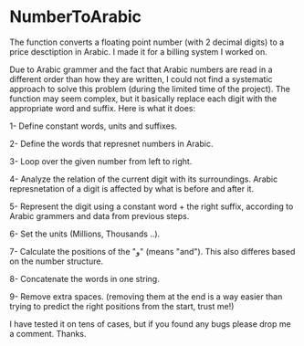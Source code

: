 # NumberToArabic
The function converts a floating point number (with 2 decimal digits) to a price desctiption in Arabic. I made it for a billing system I worked on.

Due to Arabic grammer and the fact that Arabic numbers are read in a different order than how they are written, I could not find a systematic approach to solve this problem (during the limited time of the project). The function may seem complex, but it basically replace each digit with the appropriate word and suffix. Here is what it does:

1- Define constant words, units and suffixes.

2- Define the words that represnet numbers in Arabic.

3- Loop over the given number from left to right.

4- Analyze the relation of the current digit with its surroundings. Arabic represnetation of a digit is affected by what is before and after it.

5- Represent the digit using a constant word + the right suffix, according to Arabic grammers and data from previous steps.

6- Set the units (Millions, Thousands ..).

7- Calculate the positions of the "و" (means "and"). This also differes based on the number structure.

8- Concatenate the words in one string.

9- Remove extra spaces. (removing them at the end is a way easier than trying to predict the right positions from the start, trust me!)

I have tested it on tens of cases, but if you found any bugs please drop me a comment. 
Thanks.
